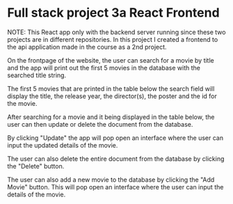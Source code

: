 # Full stack project 3a React Frontend

NOTE: This React app only with the backend server running since these two projects are in different repositories.
In this project I created a frontend to the api application made in the course as a 2nd project.


On the frontpage of the website, the user can search for a movie by title and the app will print out the first 5 movies in the database with the searched title string.

The first 5 movies that are printed in the table below the search field will display the title, the release year, the director(s), the poster and the id for the movie.

After searching for a movie and it being displayed in the table below, the user can then update or delete the document from the database.

By clicking "Update" the app will pop open an interface where the user can input the updated details of the movie.

The user can also delete the entire document from the database by clicking the "Delete" button.

The user can also add a new movie to the database by clicking the "Add Movie" button. This will pop open an interface where the user can input the details of the movie.

 
